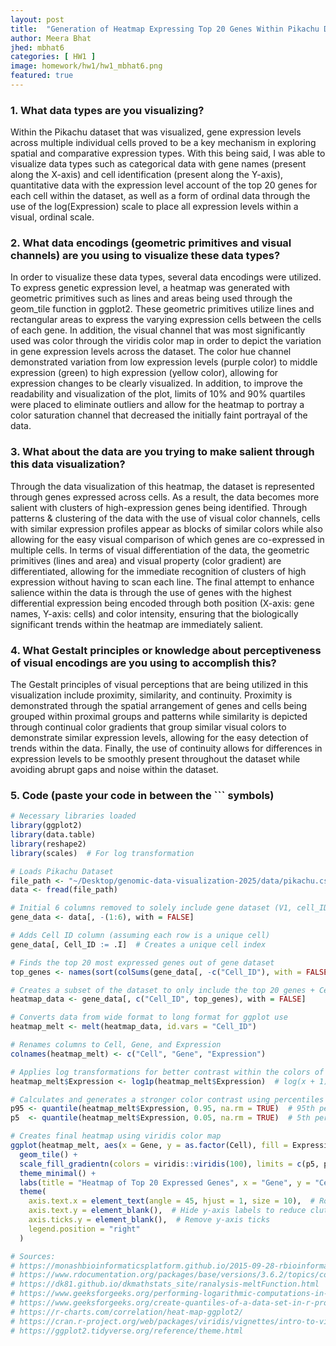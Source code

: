 ```yaml
---
layout: post
title:  "Generation of Heatmap Expressing Top 20 Genes Within Pikachu Dataset"
author: Meera Bhat
jhed: mbhat6
categories: [ HW1 ]
image: homework/hw1/hw1_mbhat6.png
featured: true
---
```


### 1. What data types are you visualizing?
Within the Pikachu dataset that was visualized, gene expression levels across multiple individual cells proved to be a key mechanism in exploring spatial and comparative expression types. With this being said, I was able to visualize data types such as categorical data with gene names (present along the X-axis) and cell identification (present along the Y-axis), quantitative data with the expression level account of the top 20 genes for each cell within the dataset, as well as a form of ordinal data through the use of the log(Expression) scale to place all expression levels within a visual, ordinal scale.

### 2. What data encodings (geometric primitives and visual channels) are you using to visualize these data types?
In order to visualize these data types, several data encodings were utilized. To express genetic expression level, a heatmap was generated with geometric primitives such as lines and areas being used through the geom_tile function in ggplot2. These geometric primitives utilize lines and rectangular areas to express the varying expression cells between the cells of each gene. In addition, the visual channel that was most significantly used was color through the viridis color map in order to depict the variation in gene expression levels across the dataset. The color hue channel demonstrated variation from low expression levels (purple color) to middle expression (green) to high expression (yellow color), allowing for expression changes to be clearly visualized. In addition, to improve the readability and visualization of the plot, limits of 10% and 90% quartiles were placed to eliminate outliers and allow for the heatmap to portray a color saturation channel that decreased the initially faint portrayal of the data. 

### 3. What about the data are you trying to make salient through this data visualization? 
Through the data visualization of this heatmap, the dataset is represented through genes expressed across cells. As a result, the data becomes more salient with clusters of high-expression genes being identified. Through patterns & clustering of the data with the use of visual color channels, cells with similar expression profiles appear as blocks of similar colors while also allowing for the easy visual comparison of which genes are co-expressed in multiple cells. In terms of visual differentiation of the data, the geometric primitives (lines and area) and visual property (color gradient) are differentiated, allowing for the immediate recognition of clusters of high expression without having to scan each line. The final attempt to enhance salience within the data is through the use of genes with the highest differential expression being encoded through both position (X-axis: gene names, Y-axis: cells) and color intensity, ensuring that the biologically significant trends within the heatmap are immediately salient.

### 4. What Gestalt principles or knowledge about perceptiveness of visual encodings are you using to accomplish this?
The Gestalt principles of visual perceptions that are being utilized in this visualization include proximity, similarity, and continuity. Proximity is demonstrated through the spatial arrangement of genes and cells being grouped within proximal groups and patterns while similarity is depicted through continual color gradients that group similar visual colors to demonstrate similar expression levels, allowing for the easy detection of trends within the data. Finally, the use of continuity allows for differences in expression levels to be smoothly present throughout the dataset while avoiding abrupt gaps and noise within the dataset. 

### 5. Code (paste your code in between the ``` symbols)

```r
# Necessary libraries loaded
library(ggplot2)
library(data.table)
library(reshape2)
library(scales)  # For log transformation

# Loads Pikachu Dataset
file_path <- "~/Desktop/genomic-data-visualization-2025/data/pikachu.csv.gz"
data <- fread(file_path)

# Initial 6 columns removed to solely include gene dataset (V1, cell_ID, cell_area, nucleus_area, aligned_x, aligned_y)
gene_data <- data[, -(1:6), with = FALSE]

# Adds Cell ID column (assuming each row is a unique cell)
gene_data[, Cell_ID := .I]  # Creates a unique cell index

# Finds the top 20 most expressed genes out of gene dataset
top_genes <- names(sort(colSums(gene_data[, -c("Cell_ID"), with = FALSE], na.rm = TRUE), decreasing = TRUE))[1:20]

# Creates a subset of the dataset to only include the top 20 genes + Cell_ID
heatmap_data <- gene_data[, c("Cell_ID", top_genes), with = FALSE]

# Converts data from wide format to long format for ggplot use
heatmap_melt <- melt(heatmap_data, id.vars = "Cell_ID")

# Renames columns to Cell, Gene, and Expression
colnames(heatmap_melt) <- c("Cell", "Gene", "Expression")

# Applies log transformations for better contrast within the colors of the heatmap
heatmap_melt$Expression <- log1p(heatmap_melt$Expression)  # log(x + 1) to prevent log(0)

# Calculates and generates a stronger color contrast using percentiles for the colors of the heatmap
p95 <- quantile(heatmap_melt$Expression, 0.95, na.rm = TRUE)  # 95th percentile
p5  <- quantile(heatmap_melt$Expression, 0.05, na.rm = TRUE)  # 5th percentile

# Creates final heatmap using viridis color map
ggplot(heatmap_melt, aes(x = Gene, y = as.factor(Cell), fill = Expression)) +
  geom_tile() +
  scale_fill_gradientn(colors = viridis::viridis(100), limits = c(p5, p95), oob = scales::squish) +
  theme_minimal() +
  labs(title = "Heatmap of Top 20 Expressed Genes", x = "Gene", y = "Cell", fill = "Log(Expression)") +
  theme(
    axis.text.x = element_text(angle = 45, hjust = 1, size = 10),  # Rotate x-axis labels
    axis.text.y = element_blank(),  # Hide y-axis labels to reduce clutter
    axis.ticks.y = element_blank(),  # Remove y-axis ticks
    legend.position = "right"
  )

# Sources:
# https://monashbioinformaticsplatform.github.io/2015-09-28-rbioinformatics-intro-r/01-supp-addressing-data.html
# https://www.rdocumentation.org/packages/base/versions/3.6.2/topics/colSums
# https://dk81.github.io/dkmathstats_site/ranalysis-meltFunction.html
# https://www.geeksforgeeks.org/performing-logarithmic-computations-in-r-programming-log-log10-log1p-and-log2-functions/
# https://www.geeksforgeeks.org/create-quantiles-of-a-data-set-in-r-programming-quantile-function/
# https://r-charts.com/correlation/heat-map-ggplot2/
# https://cran.r-project.org/web/packages/viridis/vignettes/intro-to-viridis.html
# https://ggplot2.tidyverse.org/reference/theme.html 
```
